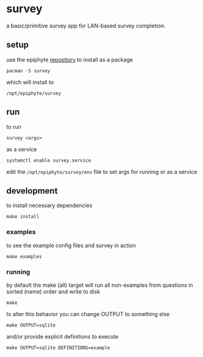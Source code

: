 survey
===

a basic/primitive survey app for LAN-based survey completion.

## setup

use the epiphyte [repository](https://github.com/epiphyte/repository) to install as a package

```
pacman -S survey
```

which will install to
```
/opt/epiphyte/survey
```

## run

to run
```
survey <args>
```

as a service
```
systemctl enable survey.service
```

edit the `/opt/epiphyte/survey/env` file to set args for running or as a service

## development

to install necessary dependencies

```
make install
```

### examples

to see the example config files and survey in action

```
make examples
```

### running

by default the make (all) target will run all non-examples from questions in sorted (name) order and write to disk
```
make
```

to alter this behavior you can change OUTPUT to something else
```
make OUTPUT=sqlite
```

and/or provide explicit definitions to execute
```
make OUTPUT=sqlite DEFINITIONS=example
```
